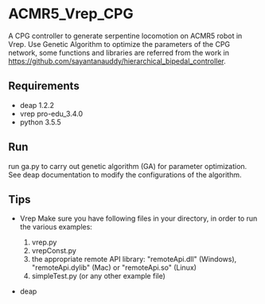 # ACMR5_Vrep_CPG
A CPG controller to generate serpentine locomotion on ACMR5 robot in Vrep.
Use Genetic Algorithm to optimize the parameters of the CPG network, some functions and libraries are referred from the work in https://github.com/sayantanauddy/hierarchical_bipedal_controller. 

## Requirements
- deap 1.2.2 
- vrep pro-edu_3.4.0
- python 3.5.5

## Run
run ga.py to carry out genetic algorithm (GA) for parameter optimization. See deap documentation to modify the configurations of the algorithm. 

## Tips

- Vrep
  Make sure you have following files in your directory, in order to run the various examples:
  1. vrep.py
  2. vrepConst.py
  3. the appropriate remote API library: "remoteApi.dll" (Windows), "remoteApi.dylib" (Mac) or "remoteApi.so" (Linux)
  4. simpleTest.py (or any other example file)

- deap
